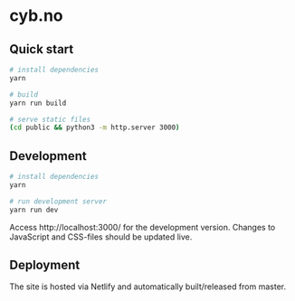 # cyb.no

## Quick start

```bash
# install dependencies
yarn

# build
yarn run build

# serve static files
(cd public && python3 -m http.server 3000)
```

## Development

```bash
# install dependencies
yarn

# run development server
yarn run dev
```

Access http://localhost:3000/ for the development version. Changes to
JavaScript and CSS-files should be updated live.

## Deployment

The site is hosted via Netlify and automatically built/released from master.
